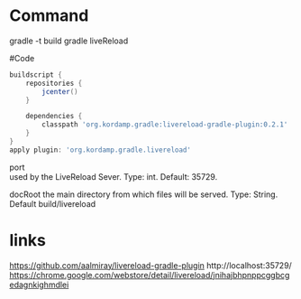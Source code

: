 
# Command

gradle -t build
gradle liveReload

#Code 

``` groovy
buildscript {
	repositories {
		jcenter()
	}

	dependencies {
		classpath 'org.kordamp.gradle:livereload-gradle-plugin:0.2.1'
	}
}
apply plugin: 'org.kordamp.gradle.livereload'

```

port	
used by the LiveReload Sever. Type: int. Default: 35729.

docRoot	
the main directory from which files will be served. Type: String. Default build/livereload

# links

https://github.com/aalmiray/livereload-gradle-plugin
http://localhost:35729/
https://chrome.google.com/webstore/detail/livereload/jnihajbhpnppcggbcgedagnkighmdlei